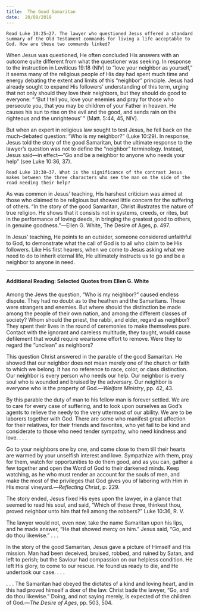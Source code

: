 ```yaml
---
title:  The Good Samaritan
date:  20/08/2019
---
```


`Read Luke 10:25–27. The lawyer who questioned Jesus offered a standard summary of the Old Testament commands for living a life acceptable to God. How are these two commands linked?`

When Jesus was questioned, He often concluded His answers with an outcome quite different from what the questioner was seeking. In response to the instruction in Leviticus 19:18 (NIV) to “love your neighbor as yourself,” it seems many of the religious people of His day had spent much time and energy debating the extent and limits of this “neighbor” principle. Jesus had already sought to expand His followers’ understanding of this term, urging that not only should they love their neighbors, but they should do good to everyone: “ ‘But I tell you, love your enemies and pray for those who persecute you, that you may be children of your Father in heaven. He causes his sun to rise on the evil and the good, and sends rain on the righteous and the unrighteous’ ” (Matt. 5:44, 45, NIV).

But when an expert in religious law sought to test Jesus, he fell back on the much-debated question: “Who is my neighbor?” (Luke 10:29). In response, Jesus told the story of the good Samaritan, but the ultimate response to the lawyer’s question was not to define the “neighbor” terminology. Instead, Jesus said—in effect—“Go and be a neighbor to anyone who needs your help” (see Luke 10:36, 37).

`Read Luke 10:30–37. What is the significance of the contrast Jesus makes between the three characters who see the man on the side of the road needing their help?`

As was common in Jesus’ teaching, His harshest criticism was aimed at those who claimed to be religious but showed little concern for the suffering of others. “In the story of the good Samaritan, Christ illustrates the nature of true religion. He shows that it consists not in systems, creeds, or rites, but in the performance of loving deeds, in bringing the greatest good to others, in genuine goodness.”—Ellen G. White, The Desire of Ages, p. 497.

In Jesus’ teaching, He points to an outsider, someone considered unfaithful to God, to demonstrate what the call of God is to all who claim to be His followers. Like His first hearers, when we come to Jesus asking what we need to do to inherit eternal life, He ultimately instructs us to go and be a neighbor to anyone in need.

---

#### Additional Reading: Selected Quotes from Ellen G. White

Among the Jews the question, “Who is my neighbor?” caused endless dispute. They had no doubt as to the heathen and the Samaritans. These were strangers and enemies. But where should the distinction be made among the people of their own nation, and among the different classes of society? Whom should the priest, the rabbi, and elder, regard as neighbor? They spent their lives in the round of ceremonies to make themselves pure. Contact with the ignorant and careless multitude, they taught, would cause defilement that would require wearisome effort to remove. Were they to regard the “unclean” as neighbors? 

This question Christ answered in the parable of the good Samaritan. He showed that our neighbor does not mean merely one of the church or faith to which we belong. It has no reference to race, color, or class distinction. Our neighbor is every person who needs our help. Our neighbor is every soul who is wounded and bruised by the adversary. Our neighbor is everyone who is the property of God.—_Welfare Ministry_, pp. 42, 43. 

By this parable the duty of man to his fellow man is forever settled. We are to care for every case of suffering, and to look upon ourselves as God’s agents to relieve the needy to the very uttermost of our ability. We are to be laborers together with God. There are some who manifest great affection for their relatives, for their friends and favorites, who yet fail to be kind and considerate to those who need tender sympathy, who need kindness and love. . . . 

Go to your neighbors one by one, and come close to them till their hearts are warmed by your unselfish interest and love. Sympathize with them, pray for them, watch for opportunities to do them good, and as you can, gather a few together and open the Word of God to their darkened minds. Keep watching, as he who must render an account for the souls of men, and make the most of the privileges that God gives you of laboring with Him in His moral vineyard.—_Reflecting Christ_, p. 229. 

The story ended, Jesus fixed His eyes upon the lawyer, in a glance that seemed to read his soul, and said, “Which of these three, thinkest thou, proved neighbor unto him that fell among the robbers?” Luke 10:36, R. V. 

The lawyer would not, even now, take the name Samaritan upon his lips, and he made answer, “He that showed mercy on him.” Jesus said, “Go, and do thou likewise.” . . . 

In the story of the good Samaritan, Jesus gave a picture of Himself and His mission. Man had been deceived, bruised, robbed, and ruined by Satan, and left to perish; but the Saviour had compassion on our helpless condition. He left His glory, to come to our rescue. He found us ready to die, and He undertook our case. . . .

. . . The Samaritan had obeyed the dictates of a kind and loving heart, and in this had proved himself a doer of the law. Christ bade the lawyer, “Go, and do thou likewise.” Doing, and not saying merely, is expected of the children of God.—_The Desire of Ages_, pp. 503, 504.